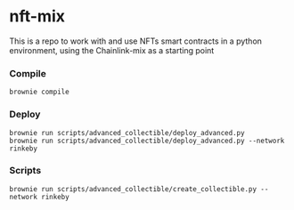 # nft-mix
This is a repo to work with and use NFTs smart contracts in a python environment, using the Chainlink-mix as a starting point
### Compile
```
brownie compile
```
### Deploy
```
brownie run scripts/advanced_collectible/deploy_advanced.py
brownie run scripts/advanced_collectible/deploy_advanced.py --network rinkeby
```
### Scripts
```
brownie run scripts/advanced_collectible/create_collectible.py --network rinkeby
```